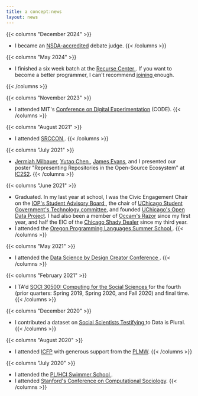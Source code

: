 ```yaml
---
title: a concept:news 
layout: news
---
```


{{< columns "December 2024" >}}
- I became an [NSDA-accredited](https://www.speechanddebate.org/learn/judge-accreditation/)  debate judge. 
{{< /columns >}}

{{< columns "May 2024" >}}
- I finished a six week batch at the <a href="https://www.recurse.com/" target="_blank"> Recurse Center </a>. If you want to become a better programmer, I can't recommend <a href="https://www.recurse.com/scout/click?t=8d2dd8a20d40e87db7c3b5bdf4274a66" target="_blank"> joining </a>  enough. 

{{< /columns >}}

{{< columns "November 2023" >}}
- I attended MIT's <a href="https://ide.mit.edu/wp-content/uploads/2023/06/CODE@MIT-2023-Agenda-V4-Final.pdf?x19853" target="_blank"> Conference on Digital Experimentation</a>  (CODE).
{{< /columns >}}

{{< columns "August 2021" >}}
- I attended <a href ="https://srccon.org/" target = "_blank"> SRCCON </a>. 
{{< /columns >}}


{{< columns "July 2021" >}}
- <a href="https://jeremiah.milbauer.info/" target="_blank">Jermiah Milbauer</a>, <a href="https://yu-tao-chen.com/" target="_blank">Yutao Chen </a>, <a href="https://macss.uchicago.edu/directory/James-Evans" target="_blank">James Evans</a>, and I presented our poster "Representing Repositories in the Open-Source Ecosystem" at <a href="https://ic2s2-2021.ethz.ch/" target="_blank">IC2S2</a>.
{{< /columns >}}

{{< columns "June 2021" >}}
- Graduated. In my last year at school, I was the Civic Engagement Chair on the <a href ="https://politics.uchicago.edu/about/student-advisory-board" target = "_blank">IOP's Student Advisory Board </a>, the chair of <a href="https://www.uchicagocollegecouncil.com/" target = "_blank">UChicago Student Government's Technology committee</a>, and founded <a href="https://github.com/UCOpenData" target = "_blank">UChicago's Open Data Project</a>. I had also been a member of <a href="https://occams.uchicago.edu/" target = "_blank">Occam's Razor</a> since my first year, and half the EIC of the <a href="https://chicagoshadydealer.com/" target = "_blank">Chicago Shady Dealer</a> since my third year.
- I attended the <a href="https://www.cs.uoregon.edu/research/summerschool/summer21/index.php" target = "_blank"> Oregon Programming Languages Summer School </a>.
{{< /columns >}}

{{< columns "May 2021" >}}
- I attended the <a href="http://datasciencebydesign.org/events#C4" target = "_blank"> Data Science by Design Creator Conference </a>. 
{{< /columns >}}

{{< columns "February 2021" >}}
- I TA'd <a href="https://cfss.uchicago.edu/" target="_blank"> SOCI 30500: Computing for the Social Sciences </a> for the fourth (prior quarters: Spring 2019, Spring 2020, and Fall 2020) and final time.
{{< /columns >}}

{{< columns "December 2020" >}}
- I contributed a dataset on <a href = "https://tinyletter.com/data-is-plural/letters/data-is-plural-2020-12-23-edition" target = "_blank"> Social Scientists Testifying </a> to Data is Plural.
{{< /columns >}}

{{< columns "August 2020" >}}
- I attended <a href ="https://icfp20.sigplan.org/venue/icfp-2020-venue" target = "_blank"> ICFP</a> with generous support from the <a href = "https://icfp20.sigplan.org/home/PLMW-icfp-2020?track=PLMW%20%40%20ICFP%20" target = "_blank"> PLMW</a>.
{{< /columns >}}

{{< columns "July 2020" >}}
- I attended the <a href="https://shriram.github.io/pl-hci-school-2020/" target = "_blank"> PL/HCI Swimmer School </a>.
- I attended <a href="https://iriss.stanford.edu/css/conferences/2020-conference-computational-sociology" target="_blank">Stanford's Conference on Computational Sociology</a>.
{{< /columns >}}
